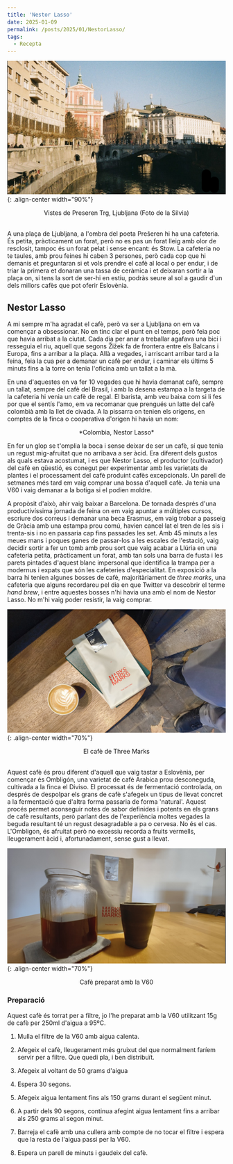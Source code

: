 ```yaml
---
title: 'Nestor Lasso'
date: 2025-01-09
permalink: /posts/2025/01/NestorLasso/
tags:
  - Recepta
---
```



![styled-image](/images/preseren.png){: .align-center width="90%"}
<center> Vistes de Preseren Trg, Ljubljana (Foto de la Silvia)
</center>
<br>

A una plaça de Ljubljana, a l'ombra del poeta Prešeren hi ha una cafeteria. És petita, pràcticament un forat, però no es pas un forat lleig amb olor de resclosit, tampoc és un forat pelat i sense encant: és Stow. La cafeteria no te taules, amb prou feines hi caben 3 persones, però cada cop que hi demanis et preguntaran si et vols prendre el cafè al local o per endur, i de triar la primera et donaran una tassa de ceràmica i et deixaran sortir a la plaça on, si tens la sort de ser-hi en estiu, podràs seure al sol a gaudir d'un dels millors cafès que pot oferir Eslovènia.

## Nestor Lasso

A mi sempre m'ha agradat el cafè, però va ser a Ljubljana on em va començar a obsessionar. No en tinc clar el punt en el temps, però feia poc que havia arribat a la ciutat. Cada dia per anar a treballar agafava una bici i resseguia el riu, aquell que segons Žižek fa de frontera entre els Balcans i Europa, fins a arribar a la plaça. Allà a vegades, i arriscant arribar tard a la feina, feia la cua per a demanar un cafè per endur, i caminar els últims 5 minuts fins a la torre on tenia l'oficina amb un tallat a la mà.

En una d'aquestes en va fer 10 vegades que hi havia demanat cafè, sempre un tallat, sempre del cafè del Brasil, i amb la desena estampa a la targeta de la cafeteria hi venia un cafè de regal. El barista, amb veu baixa com si li fes por que el sentís l'amo, em va recomanar que prengués un latte del cafè colombià amb la llet de civada. A la pissarra on tenien els orígens, en comptes de la finca o cooperativa d'origen hi havia un nom:

<p style="text-align:center;">*Colombia, Nestor Lasso* </p>

En fer un glop se t'omplia la boca i sense deixar de ser un cafè, sí que tenia un regust mig-afruitat que no arribava a ser àcid. Era diferent dels gustos als quals estava acostumat, i es que Nestor Lasso, el productor (cultivador) del cafè en qüestió, es conegut per experimentar amb les varietats de plantes i el processament del cafè produint cafès excepcionals. Un parell de setmanes més tard em vaig comprar una bossa d'aquell cafè. Ja tenia una V60 i vaig demanar a la botiga si el podien moldre.

A propòsit d'això, ahir vaig baixar a Barcelona. De tornada després d'una productivíssima jornada de feina on em vaig apuntar a múltiples cursos, escriure dos correus i demanar una beca Erasmus, em vaig trobar a passeig de Gràcia amb una estampa prou comú, havien cancel·lat el tren de les sis i trenta-sis i no en passaria cap fins passades les set. Amb 45 minuts a les meues mans i poques ganes de passar-los a les escales de l'estació, vaig decidir sortir a fer un tomb amb prou sort que vaig acabar a Llúria en una cafeteria petita, pràcticament un forat, amb tan sols una barra de fusta i les parets pintades d'aquest blanc impersonal que identifica la trampa per a modernus i expats que són les cafeteries d'especialitat. En exposició a la barra hi tenien algunes bosses de cafè, majoritàriament de _three marks_, una cafeteria que alguns recordareu pel dia en que Twitter va descobrir el terme _hand brew_, i entre aquestes bosses n'hi havia una amb el nom de Nestor Lasso. No m'hi vaig poder resistir, la vaig comprar.


![styled-image](/images/3mark.jpeg){: .align-center width="70%"}
<center> El cafè de Three Marks
</center>
<br>

Aquest cafè és prou diferent d'aquell que vaig tastar a Eslovènia, per començar és Ombligón, una varietat de cafè Arabica prou desconeguda, cultivada a la finca el Diviso. El processat és de fermentació controlada, on després de despolpar els grans de cafè s'afegeix un tipus de llevat concret a la fermentació que d'altra forma passaria de forma 'natural'. Aquest procés permet aconseguir notes de sabor definides i potents en els grans de cafè resultants, però parlant des de l'experiència moltes vegades la beguda resultant té un regust desagradable a pa o cervesa. No és el cas. L'Ombligon, és afruitat però no excessiu recorda a fruits vermells, lleugerament àcid i, afortunadament, sense gust a llevat.




![styled-image](/images/cafe3m.png){: .align-center width="70%"}
<center> Cafè preparat amb la V60
</center>


### Preparació

Aquest cafè és torrat per a filtre, jo l'he preparat amb la V60 utilitzant 15g de cafè per 250ml d'aigua a 95ºC.

1. Mulla el filtre de la V60 amb aigua calenta.

2. Afegeix el cafè, lleugerament més gruixut del que normalment faríem servir per a filtre. Que quedi pla, i ben distribuït.

3. Afegeix al voltant de 50 grams d'aigua

4. Espera 30 segons.

5. Afegeix aigua lentament fins als 150 grams durant el següent minut.

6. A partir dels 90 segons, continua afegint aigua lentament fins a arribar als 250 grams al segon minut.

7. Barreja el cafè amb una cullera amb compte de no tocar el filtre i espera que la resta de l'aigua passi per la V60.

8. Espera un parell de minuts i gaudeix del cafè.

